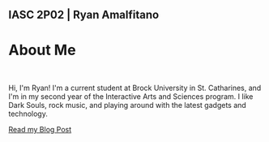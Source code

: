 <h2>IASC 2P02 | Ryan Amalfitano</h2>

<h1>About Me</h1>

<br/>

<p>Hi, I'm Ryan! I'm a current student at Brock University in St. Catharines, and I'm in my second year of the Interactive Arts and Sciences program. I like Dark Souls, rock music, and playing around with the latest gadgets and technology.</p>

<a href="https://ryanamalfitano.github.io/blog.html">Read my Blog Post</a>
